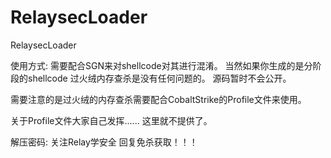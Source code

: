 # RelaysecLoader
RelaysecLoader

使用方式:
需要配合SGN来对shellcode对其进行混淆。
当然如果你生成的是分阶段的shellcode 过火绒内存查杀是没有任何问题的。
源码暂时不会公开。

需要注意的是过火绒的内存查杀需要配合CobaltStrike的Profile文件来使用。

关于Profile文件大家自己发挥...... 这里就不提供了。

解压密码: 关注Relay学安全 回复免杀获取！！！

